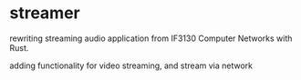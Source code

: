 # streamer

rewriting streaming audio application from IF3130 Computer Networks with Rust.

adding functionality for video streaming, and stream via network
